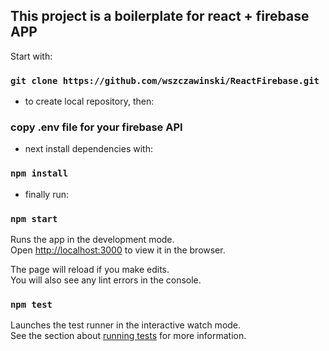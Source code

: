 ## This project is a boilerplate for react + firebase APP

Start with:

### `git clone https://github.com/wszczawinski/ReactFirebase.git`

- to create local repository, then:

### copy .env file for your firebase API

- next install dependencies with:

### `npm install`

- finally run:

### `npm start`

Runs the app in the development mode.<br />
Open [http://localhost:3000](http://localhost:3000) to view it in the browser.

The page will reload if you make edits.<br />
You will also see any lint errors in the console.

### `npm test`

Launches the test runner in the interactive watch mode.<br />
See the section about [running tests](https://facebook.github.io/create-react-app/docs/running-tests) for more information.
